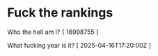 # Fuck the rankings

Who the hell am I?
{ 16998755 }

What fucking year is it?
[ 2025-04-16T17:20:00Z ]
